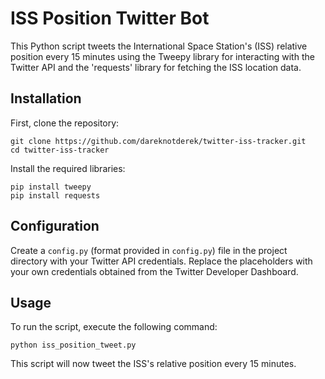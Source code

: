 # ISS Position Twitter Bot
This Python script tweets the International Space Station's (ISS) relative position every 15 minutes using the Tweepy library for interacting with the Twitter API and the 'requests' library for fetching the ISS location data.

## Installation
First, clone the repository:

``` 
git clone https://github.com/dareknotderek/twitter-iss-tracker.git
cd twitter-iss-tracker
```

Install the required libraries:

``` 
pip install tweepy
pip install requests
```

## Configuration
Create a `config.py` (format provided in `config.py`) file in the project directory with your Twitter API credentials. Replace the placeholders with your own credentials obtained from the Twitter Developer Dashboard.

## Usage
To run the script, execute the following command:

```
python iss_position_tweet.py
```

This script will now tweet the ISS's relative position every 15 minutes.
